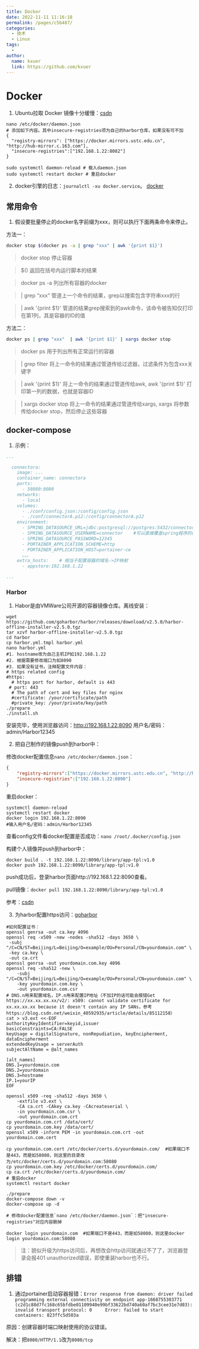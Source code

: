 ```yaml
---
title: Docker
date: 2022-11-11 11:16:18
permalink: /pages/c5b487/
categories:
  - 技术
  - Linux
tags:
  - 
author: 
  name: kxuer
  link: https://github.com/kxuer
---
```

# Docker

1. Ubuntu拉取 Docker 镜像十分缓慢：[csdn](https://blog.csdn.net/qq_38463737/article/details/120031716)
```shell
nano /etc/docker/daemon.json
# 添加如下内容。其中insecure-registries项为自己的harbor仓库，如果没有可不加
{
  "registry-mirrors": ["https://docker.mirrors.ustc.edu.cn", "http://hub-mirror.c.163.com"],
  "insecure-registries":["192.168.1.22:8082"]
}

sudo systemctl daemon-reload # 载入daemon.json
sudo systemctl restart docker # 重启docker
```

2. docker引擎的日志：`journalctl -xu docker.service`。  [docker](https://docs.docker.com/config/daemon/#read-the-logs)

## 常用命令

1. 假设要批量停止的docker名字前缀为xxx，则可以执行下面两条命令来停止。

方法一：
```sh
docker stop $(docker ps -a | grep "xxx" | awk '{print $1}')
```
> docker stop 停止容器

> $() 返回在括号内运行脚本的结果

> docker ps -a 列出所有容器的docker

> | grep “xxx” 管道上一个命令的结果，grep以搜索包含字符串xxx的行

> | awk '{print $1}' 管道的结果grep搜索到的awk命令，该命令被告知仅打印在第1列，其是容器的ID的值

方法二：
```sh
docker ps | grep "xxx"  | awk '{print $1}' | xargs docker stop
```
> docker ps 用于列出所有正常运行的容器

> | grep filter 将上一命令的结果通过管道传给过滤器，过滤条件为包含xxx关键字

> | awk '{print $1}' 将上一命令的结果通过管道传给awk,  awk '{print $1}' 打印第一列的数据，也就是容器ID

> | xargs docker stop 将上一命令的结果通过管道传给xargs, xargs 将参数传给docker stop，然后停止这些容器


## docker-compose

1. 示例：
```yml
...

  connectora:
    image: ...
    container_name: connectora
    ports:
      - 58080:8080
    networks:
      - local
    volumes:
      - ./conf/config.json:/config/config.json
      - ./conf/connectorA.p12:/config/connectorA.p12
    environment:
      - SPRING_DATASOURCE_URL=jdbc:postgresql://postgres:5432/connectordb1
      - SPRING_DATASOURCE_USERNAME=connector    #可以直接覆盖spring程序的配置，但是格式有点变化，如原来application.properties的配置为spring.datasource.username=sa，这里要为SPRING_DATASOURCE_USERNAME=...的形式
      - SPRING_DATASOURCE_PASSWORD=12345
      - PORTAINER_APPLICATION_SCHEME=http
      - PORTAINER_APPLICATION_HOST=portainer-ce
      。。。
    extra_hosts:    # 相当于配置容器的域名->IP映射
      - appstore:192.168.1.22

...
```

### Harbor

1. Habor是由VMWare公司开源的容器镜像仓库。离线安装：
```shell
wget https://github.com/goharbor/harbor/releases/download/v2.5.0/harbor-offline-installer-v2.5.0.tgz
tar xzvf harbor-offline-installer-v2.5.0.tgz 
cd harbor
cp harbor.yml.tmpl harbor.yml
nano harbor.yml
#1. hostname改为自己主机IP如192.168.1.22
#2. 根据需要修改端口为如8090
#3. 如果没有证书，注释配置文件内容：
# https related config
#https:
  # https port for harbor, default is 443
 # port: 443
  # The path of cert and key files for nginx
  #certificate: /your/certificate/path
  #private_key: /your/private/key/path
./prepare 
./install.sh 
```
安装完毕，使用浏览器访问：http://192.168.1.22:8090 用户名/密码：admin/Harbor12345

2. 把自己制作的镜像push到harbor中：

修改docker配置信息`nano /etc/docker/daemon.json`：
```json
{
    "registry-mirrors":["https://docker.mirrors.ustc.edu.cn", "http://hub-mirror.c.163.com"], 
    "insecure-registries":["192.168.1.22:8090"]  
}
```
重启docker：
```shell
systemctl daemon-reload
systemctl restart docker
docker login 192.168.1.22:8090
#输入用户名/密码：admin/Harbor12345
```
查看config文件看docker配置是否成功：`nano /root/.docker/config.json`


构建个人镜像并push到harbor中：
```shell
docker build . -t 192.168.1.22:8090/library/app-tpl:v1.0
docker push 192.168.1.22:8090/library/app-tpl:v1.0
```

push成功后，登录harbor页面http://192.168.1.22:8090查看。

pull镜像：`docker pull 192.168.1.22:8090/library/app-tpl:v1.0`


参考：[csdn](https://blog.csdn.net/zlb663107/article/details/124461732)

3. 为harbor配置https访问：[goharbor](https://goharbor.io/docs/2.5.0/install-config/configure-https/)
```shell
#如何配置证书：
openssl genrsa -out ca.key 4096
openssl req -x509 -new -nodes -sha512 -days 3650 \
 -subj "/C=CN/ST=Beijing/L=Beijing/O=example/OU=Personal/CN=yourdomain.com" \
 -key ca.key \
 -out ca.crt
openssl genrsa -out yourdomain.com.key 4096
openssl req -sha512 -new \
    -subj "/C=CN/ST=Beijing/L=Beijing/O=example/OU=Personal/CN=yourdomain.com" \
    -key yourdomain.com.key \
    -out yourdomain.com.csr
# DNS.n用来配置域名，IP.n用来配置IP地址（不加IP的话可能会报错Get https://xx.xx.xx.xx/v2/: x509: cannot validate certificate for xx.xx.xx.xx because it doesn't contain any IP SANs，参考https://blog.csdn.net/weixin_40592935/article/details/85112158）
cat > v3.ext <<-EOF
authorityKeyIdentifier=keyid,issuer
basicConstraints=CA:FALSE
keyUsage = digitalSignature, nonRepudiation, keyEncipherment, dataEncipherment
extendedKeyUsage = serverAuth
subjectAltName = @alt_names

[alt_names]
DNS.1=yourdomain.com
DNS.2=yourdomain
DNS.3=hostname
IP.1=yourIP
EOF

openssl x509 -req -sha512 -days 3650 \
    -extfile v3.ext \
    -CA ca.crt -CAkey ca.key -CAcreateserial \
    -in yourdomain.com.csr \
    -out yourdomain.com.crt
cp yourdomain.com.crt /data/cert/
cp yourdomain.com.key /data/cert/
openssl x509 -inform PEM -in yourdomain.com.crt -out yourdomain.com.cert

cp yourdomain.com.cert /etc/docker/certs.d/yourdomain.com/  #如果端口不是443，而是如58080，则这里的目录改为/etc/docker/certs.d/yourdomain.com:58080
cp yourdomain.com.key /etc/docker/certs.d/yourdomain.com/
cp ca.crt /etc/docker/certs.d/yourdomain.com/
# 重启docker
systemctl restart docker

./prepare
docker-compose down -v
docker-compose up -d

# 修改docker配置信息`nano /etc/docker/daemon.json`：把"insecure-registries"对应内容删掉

docker login yourdomain.com  #如果端口不是443，而是如58080，则这里docker login yourdomain.com:58080
```

> 注：貌似升级为https访问后，再想改会http访问就通过不了了，浏览器登录会报401 unauthorized错误，即使重装harbor也不行。

## 排错

1. 通过portainer启动容器报错：`Error response from daemon: driver failed programming external connectivity on endpoint app-1668755303771 (c2d1c88d7fc168c65bfdbe01109940e99bf33622bd740a60af7bc3cee31e7d03): invalid transport protocol: 0     Error: failed to start containers: 823ffc5d503a`

原因：创建容器时端口映射使用的协议错误。

解决：把`8080/HTTP/1.1`改为`8080/tcp`